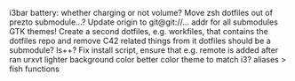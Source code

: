 i3bar
  battery: whether charging or not
  volume?
Move zsh dotfiles out of prezto submodule...?
Update origin to git@git://... addr for all submodules
GTK themes!
Create a second dotfiles, e.g. workfiles, that contains the dotfiles repo and remove C42 related things from it
  dotfiles should be a submodule?
ls++?
Fix install script, ensure that e.g. remote is added after ran
urxvt
  lighter background color
  better color theme to match i3?
aliases > fish functions
